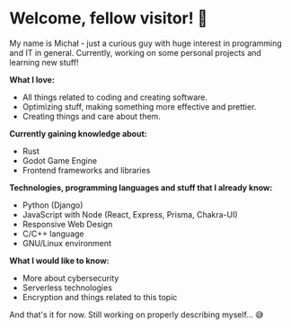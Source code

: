 # Welcome, fellow visitor! 👋

My name is Michał - just a curious guy with huge interest in programming and IT in general. Currently, working on some personal projects and learning new stuff!

**What I love:**
- All things related to coding and creating software.
- Optimizing stuff, making something more effective and prettier.
- Creating things and care about them.

**Currently gaining knowledge about:**
- Rust
- Godot Game Engine
- Frontend frameworks and libraries

**Technologies, programming languages and stuff that I already know:**
- Python (Django)
- JavaScript with Node (React, Express, Prisma, Chakra-UI)
- Responsive Web Design
- C/C++ language
- GNU/Linux environment

**What I would like to know:**
- More about cybersecurity
- Serverless technologies
- Encryption and things related to this topic

And that's it for now. Still working on properly describing myself... 😅
